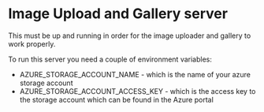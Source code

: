 # Image Upload and Gallery server

This must be up and running in order for the image uploader and gallery to work properly.

To run this server you need a couple of environment variables:

- AZURE_STORAGE_ACCOUNT_NAME - which is the name of your azure storage account
- AZURE_STORAGE_ACCOUNT_ACCESS_KEY - which is the access key to the storage account which can be found in the Azure portal
